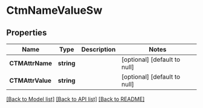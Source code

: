 # CtmNameValueSw

## Properties
Name | Type | Description | Notes
------------ | ------------- | ------------- | -------------
**CTMAttrName** | **string** |  | [optional] [default to null]
**CTMAttrValue** | **string** |  | [optional] [default to null]

[[Back to Model list]](../README.md#documentation-for-models) [[Back to API list]](../README.md#documentation-for-api-endpoints) [[Back to README]](../README.md)

